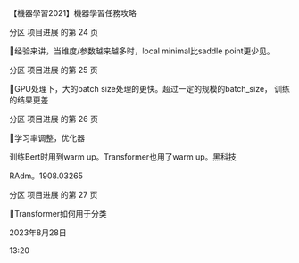 

【機器學習2021】機器學習任務攻略



分区 项目进展 的第 24 页

经验来讲，当维度/参数越来越多时，local minimal比saddle point更少见。

分区 项目进展 的第 25 页

GPU处理下，大的batch size处理的更快。超过一定的规模的batch_size， 训练的结果更差

分区 项目进展 的第 26 页

学习率调整，优化器

训练Bert时用到warm up。Transformer也用了warm up。黑科技

RAdm。1908.03265

分区 项目进展 的第 27 页

Transformer如何用于分类

2023年8月28日

13:20